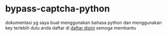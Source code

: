 # bypass-captcha-python

dokumentasi yg saya buat menggunakan bahasa python
dan menggunakan key terlebih dulu anda daftar di 
[daftar disini](https://anycaptcha.com?referral=4427)
semoga membantu
